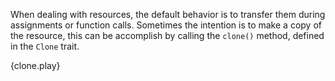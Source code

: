When dealing with resources, the default behavior is to transfer them during
assignments or function calls. Sometimes the intention is to make a copy of the
resource, this can be accomplish by calling the `clone()` method, defined in
the `Clone` trait.

{clone.play}
